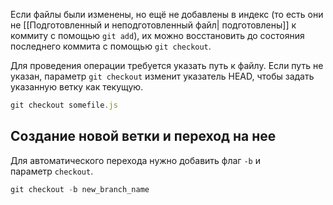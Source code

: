 
Если файлы были изменены, но ещё не добавлены в индекс (то есть они не [[Подготовленный и неподготовленный файл| подготовлены]] к коммиту с помощью `git add`), их можно восстановить до состояния последнего коммита с помощью `git checkout`.

Для проведения операции требуется указать путь к файлу. Если путь не указан, параметр `git checkout` изменит указатель HEAD, чтобы задать указанную ветку как текущую.

```js
git checkout somefile.js
```

## Создание новой ветки и переход на нее

Для автоматического перехода нужно добавить флаг `-b` и параметр `checkout`.  
  
```js
git checkout -b new_branch_name
```